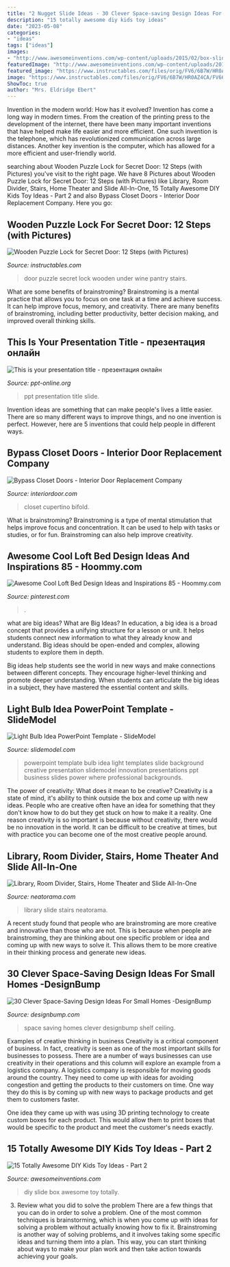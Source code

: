 ```yaml
---
title: "2 Nugget Slide Ideas - 30 Clever Space-saving Design Ideas For Small Homes -designbump"
description: "15 totally awesome diy kids toy ideas"
date: "2023-05-08"
categories:
- "ideas"
tags: ["ideas"]
images:
- "http://www.awesomeinventions.com/wp-content/uploads/2015/02/box-slide-kids.jpg"
featuredImage: "http://www.awesomeinventions.com/wp-content/uploads/2015/02/box-slide-kids.jpg"
featured_image: "https://www.instructables.com/files/orig/FV6/6B7W/HR0AZ4CA/FV66B7WHR0AZ4CA.jpg?width=2100"
image: "https://www.instructables.com/files/orig/FV6/6B7W/HR0AZ4CA/FV66B7WHR0AZ4CA.jpg?width=2100"
ShowToc: true
author: "Mrs. Eldridge Ebert"
---
```



Invention in the modern world: How has it evolved?
Invention has come a long way in modern times. From the creation of the printing press to the development of the internet, there have been many important inventions that have helped make life easier and more efficient. One such invention is the telephone, which has revolutionized communication across large distances. Another key invention is the computer, which has allowed for a more efficient and user-friendly world.

	

		
searching about Wooden Puzzle Lock for Secret Door: 12 Steps (with Pictures) you've visit to the right page. We have 8 Pictures about Wooden Puzzle Lock for Secret Door: 12 Steps (with Pictures) like Library, Room Divider, Stairs, Home Theater and Slide All-In-One, 15 Totally Awesome DIY Kids Toy Ideas - Part 2 and also Bypass Closet Doors - Interior Door Replacement Company. Here you go:
		
    
## Wooden Puzzle Lock For Secret Door: 12 Steps (with Pictures)

<img loading=lazy src="https://www.instructables.com/files/orig/FV6/6B7W/HR0AZ4CA/FV66B7WHR0AZ4CA.jpg?width=2100" onerror="this.onerror=null;this.src='https://tse3.mm.bing.net/th?id=OIP.KZy5b9dZR4PkY34yhZTqKAHaJ4&amp;pid=15.1';" alt="Wooden Puzzle Lock for Secret Door: 12 Steps (with Pictures)">

_Source: instructables.com_

>door puzzle secret lock wooden under wine pantry stairs. 

	

What are some benefits of brainstroming?
Brainstroming is a mental practice that allows you to focus on one task at a time and achieve success. It can help improve focus, memory, and creativity. There are many benefits of brainstroming, including better productivity, better decision making, and improved overall thinking skills.

    
## This Is Your Presentation Title - презентация онлайн

<img loading=lazy src="http://cf.ppt-online.org/files/slide/s/sYqS0kEpUrH3KlBteaxPVJIdc5AmoLZ62NybQ1/slide-0.jpg" onerror="this.onerror=null;this.src='https://tse2.mm.bing.net/th?id=OIP.nM0XAuFaXoSkI-SDiYgtFAHaEJ&amp;pid=15.1';" alt="This is your presentation title - презентация онлайн">

_Source: ppt-online.org_

>ppt presentation title slide. 

	

Invention ideas are something that can make people's lives a little easier. There are so many different ways to improve things, and no one invention is perfect. However, here are 5 inventions that could help people in different ways.

    
## Bypass Closet Doors - Interior Door Replacement Company

<img loading=lazy src="https://www.interiordoor.com/wp-content/uploads/2015/09/wbs-mirror-1.jpg" onerror="this.onerror=null;this.src='https://tse4.mm.bing.net/th?id=OIP.GP4UchV-fYf1akIY99URawHaLv&amp;pid=15.1';" alt="Bypass Closet Doors - Interior Door Replacement Company">

_Source: interiordoor.com_

>closet cupertino bifold. 

	

What is brainstroming?
Brainstroming is a type of mental stimulation that helps improve focus and concentration. It can be used to help with tasks or studies, or for fun. Brainstroming can also help improve creativity.

    
## Awesome Cool Loft Bed Design Ideas And Inspirations 85 - Hoommy.com

<img loading=lazy src="https://i.pinimg.com/736x/a1/fc/30/a1fc3065628748d6a5bec99219131e4e.jpg" onerror="this.onerror=null;this.src='https://tse1.mm.bing.net/th?id=OIP.2s6807zTqWsxMAFt4urUmwHaKG&amp;pid=15.1';" alt="Awesome Cool Loft Bed Design Ideas and Inspirations 85 - Hoommy.com">

_Source: pinterest.com_

>. 

	

what are big ideas?
What are Big Ideas?
In education, a big idea is a broad concept that provides a unifying structure for a lesson or unit. It helps students connect new information to what they already know and understand. Big ideas should be open-ended and complex, allowing students to explore them in depth.

Big ideas help students see the world in new ways and make connections between different concepts. They encourage higher-level thinking and promote deeper understanding. When students can articulate the big ideas in a subject, they have mastered the essential content and skills.

    
## Light Bulb Idea PowerPoint Template - SlideModel

<img loading=lazy src="http://cdn2.slidemodel.com/wp-content/uploads/8110-01-bulb-idea-powerpoint-template-1.jpg" onerror="this.onerror=null;this.src='https://tse1.mm.bing.net/th?id=OIP.3_jQJpKMFk7HMGGnCJgtAQHaEK&amp;pid=15.1';" alt="Light Bulb Idea PowerPoint Template - SlideModel">

_Source: slidemodel.com_

>powerpoint template bulb idea light templates slide background creative presentation slidemodel innovation presentations ppt business slides power where professional backgrounds. 

	

The power of creativity: What does it mean to be creative?
Creativity is a state of mind, it's ability to think outside the box and come up with new ideas. People who are creative often have an idea for something that they don't know how to do but they get stuck on how to make it a reality. One reason creativity is so important is because without creativity, there would be no innovation in the world. It can be difficult to be creative at times, but with practice you can become one of the most creative people around.

    
## Library, Room Divider, Stairs, Home Theater And Slide All-In-One

<img loading=lazy src="https://static.neatorama.com/images/2013-04/library-slide.jpg" onerror="this.onerror=null;this.src='https://tse1.mm.bing.net/th?id=OIP.ar0TzYHG-aSdooPjIcv66QHaLG&amp;pid=15.1';" alt="Library, Room Divider, Stairs, Home Theater and Slide All-In-One">

_Source: neatorama.com_

>library slide stairs neatorama. 

	

A recent study found that people who are brainstroming are more creative and innovative than those who are not. This is because when people are brainstroming, they are thinking about one specific problem or idea and coming up with new ways to solve it. This allows them to be more creative in their thinking process and generate new ideas.

    
## 30 Clever Space-Saving Design Ideas For Small Homes -DesignBump

<img loading=lazy src="https://cdn.designbump.com/wp-content/uploads/2014/09/space-saving-design-ideas-012.jpg" onerror="this.onerror=null;this.src='https://tse1.mm.bing.net/th?id=OIP.HWXpwpngd1phFnr-50t0_AHaJ4&amp;pid=15.1';" alt="30 Clever Space-Saving Design Ideas For Small Homes -DesignBump">

_Source: designbump.com_

>space saving homes clever designbump shelf ceiling. 

	

Examples of creative thinking in business
Creativity is a critical component of business. In fact, creativity is seen as one of the most important skills for businesses to possess. There are a number of ways businesses can use creativity in their operations and this column will explore an example from a logistics company. 
A logistics company is responsible for moving goods around the country. They need to come up with ideas for avoiding congestion and getting the products to their customers on time. One way they do this is by coming up with new ways to package products and get them to customers faster.

One idea they came up with was using 3D printing technology to create custom boxes for each product. This would allow them to print boxes that would be specific to the product and meet the customer's needs exactly.

    
## 15 Totally Awesome DIY Kids Toy Ideas - Part 2

<img loading=lazy src="http://www.awesomeinventions.com/wp-content/uploads/2015/02/box-slide-kids.jpg" onerror="this.onerror=null;this.src='https://tse3.mm.bing.net/th?id=OIP.-iUFHgYKxStb3IFD6ohkQQHaFK&amp;pid=15.1';" alt="15 Totally Awesome DIY Kids Toy Ideas - Part 2">

_Source: awesomeinventions.com_

>diy slide box awesome toy totally. 

	

3. Review what you did to solve the problem
There are a few things that you can do in order to solve a problem. One of the most common techniques is brainstorming, which is when you come up with ideas for solving a problem without actually knowing how to fix it. Brainstroming is another way of solving problems, and it involves taking some specific ideas and turning them into a plan. This way, you can start thinking about ways to make your plan work and then take action towards achieving your goals.

